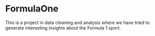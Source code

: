 # FormulaOne
This is a project in data cleaning and analysis where we have tried to generate interesting insights about the Formula 1 sport.
